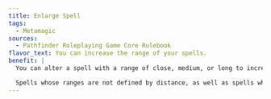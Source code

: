 ```yaml
---
title: Enlarge Spell
tags:
  - Metamagic
sources:
  - Pathfinder Roleplaying Game Core Rulebook
flavor_text: You can increase the range of your spells.
benefit: |
  You can alter a spell with a range of close, medium, or long to increase its range by 100%. An enlarged spell with a range of close now has a range of 50 ft. + 5 ft./level, while medium-range spells have a range of 200 ft. + 20 ft./level and long-range spells have a range of 800 ft. + 80 ft./level. An enlarged spell uses up a spell slot one level higher than the spell's actual level.

  Spells whose ranges are not defined by distance, as well as spells whose ranges are not close, medium, or long, do not benefit from this feat.
---
```


